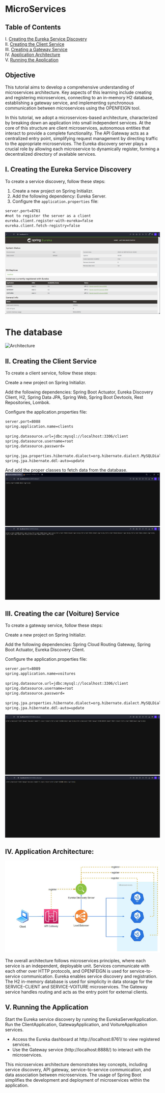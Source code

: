 # MicroServices
## Table of Contents
I. [Creating the Eureka Service Discovery](#i-creating-the-eureka-service-discovery)  
II. [Creating the Client Service](#ii-creating-the-client-service)  
III. [Creating a Gateway Service](#iii-creating-a-gateway-service)  
IV. [Application Architecture](#iv-application-architecture)  
V. [Running the Application](#v-Running-the-application)  

## Objective
This tutorial aims to develop a comprehensive understanding of microservices architecture. Key aspects of this learning include creating and registering microservices, connecting to an in-memory H2 database, establishing a gateway service, and implementing synchronous communication between microservices using the OPENFEIGN tool.

In this tutorial, we adopt a microservices-based architecture, characterized by breaking down an application into small independent services. At the core of this structure are client microservices, autonomous entities that interact to provide a complete functionality. The API Gateway acts as a centralized entry point, simplifying request management by directing traffic to the appropriate microservices. The Eureka discovery server plays a crucial role by allowing each microservice to dynamically register, forming a decentralized directory of available services.

## I. Creating the Eureka Service Discovery
To create a service discovery, follow these steps:
1. Create a new project on Spring Initializr.
2. Add the following dependency: Eureka Server.
3. Configure the `application.properties` file:
``` 
server.port=8761
#not to register the server as a client
eureka.client.register-with-eureka=false
eureka.client.fetch-registry=false
```

![Architecture](2.png)

# The database 
![Architecture](4.png)
## II. Creating the Client Service
To create a client service, follow these steps:

Create a new project on Spring Initializr.

Add the following dependencies: Spring Boot Actuator, Eureka Discovery Client, H2, Spring Data JPA, Spring Web, Spring Boot Devtools, Rest Repositories, Lombok.

Configure the application.properties file:
```
server.port=8088
spring.application.name=clients

spring.datasource.url=jdbc:mysql://localhost:3306/client
spring.datasource.username=root
spring.datasource.password=

spring.jpa.properties.hibernate.dialect=org.hibernate.dialect.MySQLDialect
spring.jpa.hibernate.ddl-auto=update
```
And add the proper classes to fetch data from the database.
![Architecture](/spring/1.png)
![Architecture](/spring/2.png)
## III. Creating the car (Voiture) Service

To create a gateway service, follow these steps:

Create a new project on Spring Initializr.

Add the following dependencies: Spring Cloud Routing Gateway, Spring Boot Actuator, Eureka Discovery Client.

Configure the application.properties file: 
```
server.port=8089
spring.application.name=voitures

spring.datasource.url=jdbc:mysql://localhost:3306/client
spring.datasource.username=root
spring.datasource.password=

spring.jpa.properties.hibernate.dialect=org.hibernate.dialect.MySQLDialect
spring.jpa.hibernate.ddl-auto=update
```
![Architecture](/spring/3.png)
![Architecture](/spring/4.png)
## IV. Application Architecture:
![Architecture](1.png)

The overall architecture follows microservices principles, where each service is an independent, deployable unit.
Services communicate with each other over HTTP protocols, and OPENFEIGN is used for service-to-service communication.
Eureka enables service discovery and registration.
The H2 in-memory database is used for simplicity in data storage for the SERVICE-CLIENT and SERVICE-VOITURE microservices.
The Gateway service handles routing and acts as the entry point for external clients.

## V. Running the Application

Start the Eureka service discovery by running the EurekaServerApplication.
Run the ClientApplication, GatewayApplication, and VoitureApplication services.

* Access the Eureka dashboard at http://localhost:8761/ to view registered services.
* Use the Gateway service (http://localhost:8888/) to interact with the microservices.

This microservices architecture demonstrates key concepts, including service discovery, API gateway, service-to-service communication, and data association between microservices. The usage of Spring Boot simplifies the development and deployment of microservices within the application.
